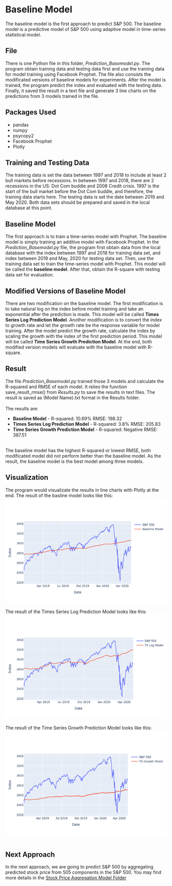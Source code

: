 # Baseline Model
The baseline model is the first approach to predict S&P 500. The baseline model is a predictive model of S&P 500 using adaptive model in time-series statistical model. 

## File
There is one Python file in this folder, <i>Prediction_Basemodel.py</i>. The program obtain training data and testing data first and use the training data for model training using Facebook Prophet. The file also consists the modificated versions of baseline models for experiments. After the model is trained, the program predict the index and evaluated with the testing data. Finally, it saved the result in a text file and generate 3 line charts on the predictions from 3 models trained in the file.

## Packages Used
<ul>
	<li>pandas</li>
	<li>numpy</li>
	<li>psycopy2</li>
	<li>Facebook Prophet</li>
	<li>Plotly</li>
</ul>

## Training and Testing Data
The training data is set the data between 1997 and 2018 to include at least 2 bull markets before recessions. In between 1997 and 2018, there are 2 recessions in the US: Dot Com buddle and 2008 Credit crisis. 1997 is the start of the bull market before the Dot Com buddle, and therefore, the training data starts here. The testing data is set the date between 2019 and May 2020. Both data sets should be prepared and saved in the local database at this point.

## Baseline Model
The first approach is to train a time-series model with Prophet. The baseline model is simply training an additive model with Facebook Prophet. In the <i>Prediction_Basemodel.py</i> file, the program first obtain data from the local database with the index between 1997 and 2018 for training data set, and index between 2019 and May, 2020 for testing data set. Then, use the training data set to train the time-series model with Prophet. This model will be called the <b>baseline model</b>. After that, obtain the R-square with testing data set for evaluation.

## Modified Versions of Baseline Model
There are two modification on the baseline model. The first modification is to take natural log on the index before model training and take an exponential after the prediction is made. This model will be called <b>Times Series Log Prediction Model</b>. Another modification is to convert the index to growth rate and let the growth rate be the response variable for model training. After the model predict the growth rate, calculate the index by scaling the growth with the index of the first prediction period. This model will be called <b>Time Series Growth Prediction Model</b>. At the end, both modified version models will evaluate with the baseline model with R-square.

## Result
The file <i>Prediction_Basemodel.py</i> trained those 3 models and calculate the R-squared and RMSE of each model. It relies the function save_result_rmse() from <i>Results.py</i> to save the results in text files. The result is saved as (Model Name).txt format in the Results folder.
<br>
<br>
The results are:
<ul>
	<li><b>Baseline Model</b> - R-squared: 10.69%    RMSE: 198.32</li>
	<li><b>Times Series Log Prediction Model</b> - R-squared: 3.8%    RMSE: 205.83</li>
	<li><b>Time Series Growth Prediction Model</b> - R-squared: Negative   RMSE: 387.51</li>
</ul>
<br>
The baseline model has the highest R-squared or lowest RMSE, both modificated model did not perform better than the baseline model. As the result, the baseline model is the best model among three models.

## Visualization
The program would visualizate the results in line charts with Plotly at the end. The result of the basline model looks like this:
<br>
<img src="baseline.png">
<br><br>
The result of the Times Series Log Prediction Model looks like this:
<br>
<img src="log_model.png">
<br><br>
The result of the  Time Series Growth Prediction Model looks like this:
<br>
<img src="growth_model.png">
<br><br>

## Next Approach
In the next approach, we are going to predict S&P 500 by aggregating predicted stock price from 505 components in the S&P 500. You may find more details in the [Stock Price Aggregation Model Folder](../Prediction_AggStockPrice)
